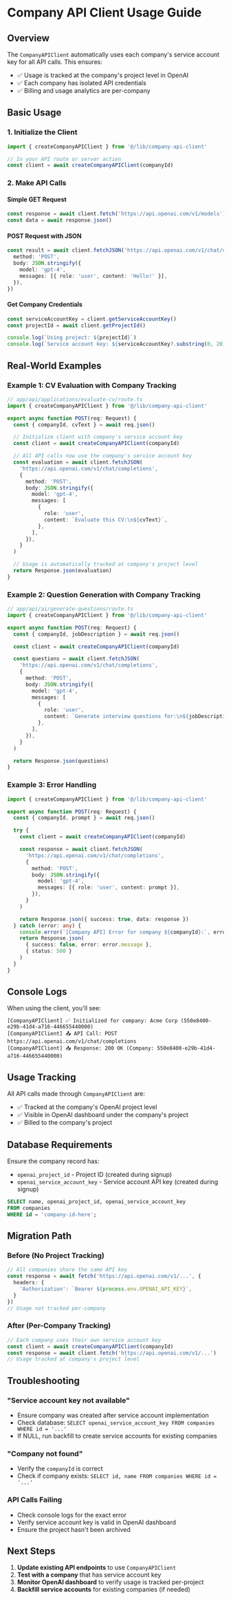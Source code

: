 # Company API Client Usage Guide

## Overview

The `CompanyAPIClient` automatically uses each company's service account key for all API calls. This ensures:
- ✅ Usage is tracked at the company's project level in OpenAI
- ✅ Each company has isolated API credentials
- ✅ Billing and usage analytics are per-company

## Basic Usage

### 1. Initialize the Client

```typescript
import { createCompanyAPIClient } from '@/lib/company-api-client'

// In your API route or server action
const client = await createCompanyAPIClient(companyId)
```

### 2. Make API Calls

#### Simple GET Request
```typescript
const response = await client.fetch('https://api.openai.com/v1/models')
const data = await response.json()
```

#### POST Request with JSON
```typescript
const result = await client.fetchJSON('https://api.openai.com/v1/chat/completions', {
  method: 'POST',
  body: JSON.stringify({
    model: 'gpt-4',
    messages: [{ role: 'user', content: 'Hello!' }],
  }),
})
```

#### Get Company Credentials
```typescript
const serviceAccountKey = client.getServiceAccountKey()
const projectId = await client.getProjectId()

console.log(`Using project: ${projectId}`)
console.log(`Service account key: ${serviceAccountKey?.substring(0, 20)}…`)
```

## Real-World Examples

### Example 1: CV Evaluation with Company Tracking

```typescript
// app/api/applications/evaluate-cv/route.ts
import { createCompanyAPIClient } from '@/lib/company-api-client'

export async function POST(req: Request) {
  const { companyId, cvText } = await req.json()

  // Initialize client with company's service account key
  const client = await createCompanyAPIClient(companyId)

  // All API calls now use the company's service account key
  const evaluation = await client.fetchJSON(
    'https://api.openai.com/v1/chat/completions',
    {
      method: 'POST',
      body: JSON.stringify({
        model: 'gpt-4',
        messages: [
          {
            role: 'user',
            content: `Evaluate this CV:\n${cvText}`,
          },
        ],
      }),
    }
  )

  // Usage is automatically tracked at company's project level
  return Response.json(evaluation)
}
```

### Example 2: Question Generation with Company Tracking

```typescript
// app/api/ai/generate-questions/route.ts
import { createCompanyAPIClient } from '@/lib/company-api-client'

export async function POST(req: Request) {
  const { companyId, jobDescription } = await req.json()

  const client = await createCompanyAPIClient(companyId)

  const questions = await client.fetchJSON(
    'https://api.openai.com/v1/chat/completions',
    {
      method: 'POST',
      body: JSON.stringify({
        model: 'gpt-4',
        messages: [
          {
            role: 'user',
            content: `Generate interview questions for:\n${jobDescription}`,
          },
        ],
      }),
    }
  )

  return Response.json(questions)
}
```

### Example 3: Error Handling

```typescript
import { createCompanyAPIClient } from '@/lib/company-api-client'

export async function POST(req: Request) {
  const { companyId, prompt } = await req.json()

  try {
    const client = await createCompanyAPIClient(companyId)

    const response = await client.fetchJSON(
      'https://api.openai.com/v1/chat/completions',
      {
        method: 'POST',
        body: JSON.stringify({
          model: 'gpt-4',
          messages: [{ role: 'user', content: prompt }],
        }),
      }
    )

    return Response.json({ success: true, data: response })
  } catch (error: any) {
    console.error(`[Company API] Error for company ${companyId}:`, error.message)
    return Response.json(
      { success: false, error: error.message },
      { status: 500 }
    )
  }
}
```

## Console Logs

When using the client, you'll see:

```
[CompanyAPIClient] ✅ Initialized for company: Acme Corp (550e8400-e29b-41d4-a716-446655440000)
[CompanyAPIClient] 📤 API Call: POST https://api.openai.com/v1/chat/completions
[CompanyAPIClient] 📥 Response: 200 OK (Company: 550e8400-e29b-41d4-a716-446655440000)
```

## Usage Tracking

All API calls made through `CompanyAPIClient` are:
- ✅ Tracked at the company's OpenAI project level
- ✅ Visible in OpenAI dashboard under the company's project
- ✅ Billed to the company's project

## Database Requirements

Ensure the company record has:
- `openai_project_id` - Project ID (created during signup)
- `openai_service_account_key` - Service account API key (created during signup)

```sql
SELECT name, openai_project_id, openai_service_account_key 
FROM companies 
WHERE id = 'company-id-here';
```

## Migration Path

### Before (No Project Tracking)
```typescript
// All companies share the same API key
const response = await fetch('https://api.openai.com/v1/...', {
  headers: {
    'Authorization': `Bearer ${process.env.OPENAI_API_KEY}`,
  }
})
// Usage not tracked per-company
```

### After (Per-Company Tracking)
```typescript
// Each company uses their own service account key
const client = await createCompanyAPIClient(companyId)
const response = await client.fetch('https://api.openai.com/v1/...')
// Usage tracked at company's project level
```

## Troubleshooting

### "Service account key not available"
- Ensure company was created after service account implementation
- Check database: `SELECT openai_service_account_key FROM companies WHERE id = '...'`
- If NULL, run backfill to create service accounts for existing companies

### "Company not found"
- Verify the `companyId` is correct
- Check if company exists: `SELECT id, name FROM companies WHERE id = '...'`

### API Calls Failing
- Check console logs for the exact error
- Verify service account key is valid in OpenAI dashboard
- Ensure the project hasn't been archived

## Next Steps

1. **Update existing API endpoints** to use `CompanyAPIClient`
2. **Test with a company** that has service account key
3. **Monitor OpenAI dashboard** to verify usage is tracked per-project
4. **Backfill service accounts** for existing companies (if needed)
